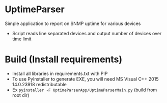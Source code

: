 # UptimeParser

Simple application to report on SNMP uptime for various devices

* Script reads line separated devices and output number of devices over time limit

# Build (Install requirements)
* Install all libraries in requirements.txt with PIP
* To use PyInstaller to generate EXE, you will need MS Visual C++ 2015 14.0.23918 redistributable
* Ex `pyinstaller -F UptimeParserApp/UptimeParserMain.py` (build from root dir)